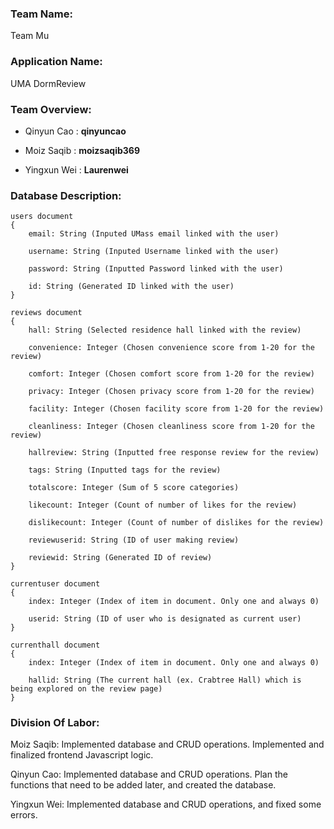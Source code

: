 ### **Team Name**: 
Team Mu

### **Application Name**: 
UMA DormReview

### **Team Overview**:
- Qinyun Cao : **qinyuncao**

- Moiz Saqib : **moizsaqib369**

- Yingxun Wei : **Laurenwei**

### **Database Description**:
    users document
    {
        email: String (Inputed UMass email linked with the user)
  
        username: String (Inputed Username linked with the user)
  
        password: String (Inputted Password linked with the user)
  
        id: String (Generated ID linked with the user)
    }

    reviews document
    {
        hall: String (Selected residence hall linked with the review)
        
        convenience: Integer (Chosen convenience score from 1-20 for the review)
        
        comfort: Integer (Chosen comfort score from 1-20 for the review)
        
        privacy: Integer (Chosen privacy score from 1-20 for the review)
        
        facility: Integer (Chosen facility score from 1-20 for the review)
        
        cleanliness: Integer (Chosen cleanliness score from 1-20 for the review)
        
        hallreview: String (Inputted free response review for the review)
        
        tags: String (Inputted tags for the review)
        
        totalscore: Integer (Sum of 5 score categories)
        
        likecount: Integer (Count of number of likes for the review)
        
        dislikecount: Integer (Count of number of dislikes for the review)
        
        reviewuserid: String (ID of user making review)
        
        reviewid: String (Generated ID of review)
    }

    currentuser document
    {
        index: Integer (Index of item in document. Only one and always 0)
        
        userid: String (ID of user who is designated as current user)
    }

    currenthall document
    {
        index: Integer (Index of item in document. Only one and always 0)
        
        hallid: String (The current hall (ex. Crabtree Hall) which is being explored on the review page)
    }
    
### **Division Of Labor**:
Moiz Saqib: Implemented database and CRUD operations. Implemented and finalized frontend Javascript logic.

Qinyun Cao: Implemented database and CRUD operations. Plan the functions that need to be added later, and created the database.

Yingxun Wei: Implemented database and CRUD operations, and fixed some errors.
